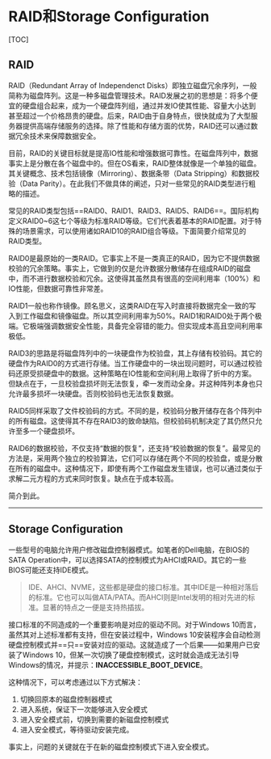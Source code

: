 # RAID和Storage Configuration

[TOC]

## RAID

RAID（Redundant Array of Independenct Disks）即独立磁盘冗余序列，一般简称为磁盘阵列。这是一种多磁盘管理技术。RAID发展之初的思想是：将多个便宜的硬盘组合起来，成为一个硬盘阵列组，通过并发IO使其性能、容量大小达到甚至超过一个价格昂贵的硬盘。后来，RAID由于自身特点，很快就成为了大型服务器提供高端存储服务的选择。除了性能和存储方面的优势，RAID还可以通过数据冗余技术来保障数据安全。

目前，RAID的关键目标就是提高IO性能和增强数据可靠性。在磁盘阵列中，数据事实上是分散在各个磁盘中的。但在OS看来，RAID整体就像是一个单独的磁盘。其关键概念、技术包括镜像（Mirroring）、数据条带（Data Stripping）和数据校验（Data Parity）。在此我们不做具体的阐述，只对一些常见的RAID类型进行粗略的描述。

常见的RAID类型包括==RAID0、RAID1、RAID3、RAID5、RAID6==。国际机构定义RAID0~6这七个等级为标准RAID等级。它们代表着基本的RAID配置。对于特殊的场景需求，可以使用诸如RAID10的RAID组合等级。下面简要介绍常见的RAID类型。

RAID0是最原始的一类RAID。它事实上不是一类真正的RAID，因为它不提供数据校验的冗余策略。事实上，它做到的仅是允许数据分散储存在组成RAID的磁盘中，而不进行数据校验和冗余。这使得其虽然具有很高的空间利用率（100%）和IO性能，但数据可靠性非常差。

RAID1一般也称作镜像。顾名思义，这类RAID在写入时直接将数据完全一致的写入到工作磁盘和镜像磁盘。所以其空间利用率为50%。RAID1和RAID0处于两个极端。它极端强调数据安全性能，具备完全容错的能力。但实现成本高且空间利用率极低。

RAID3的思路是将磁盘阵列中的一块硬盘作为校验盘，其上存储有校验码。其它的硬盘作为RAID0的方式进行存储。当工作硬盘中的一块出现问题时，可以通过校验码还原受损硬盘中的数据。这种策略在IO性能和空间利用上取得了折中的方案。但缺点在于，一旦校验盘损坏则无法恢复，牵一发而动全身。并这种阵列本身也只允许最多损坏一块硬盘。否则校验码也无法恢复数据。

RAID5同样采取了文件校验码的方式。不同的是，校验码分散开储存在各个阵列中的所有磁盘。这使得其不存在RAID3的致命缺陷。但校验码机制决定了其仍然只允许至多一个硬盘损坏。

RAID6的数据校验，不仅支持“数据的恢复”，还支持“校验数据的恢复”。最常见的方法是，采用两个独立的校验算法，它们可以存储在两个不同的校验盘，或是分散在所有的磁盘中。这种情况下，即使有两个工作磁盘发生错误，也可以通过类似于求解二元方程的方式来同时恢复。缺点在于成本较高。



简介到此。



---



## Storage Configuration



一些型号的电脑允许用户修改磁盘控制器模式。如笔者的Dell电脑，在BIOS的SATA Operation中，可以选择SATA的控制模式为AHCI或RAID。其它的一些BIOS可能还支持IDE模式。

> IDE、AHCI、NVME，这些都是硬盘的接口标准。其中IDE是一种相对落后的标准。它也可以叫做ATA/PATA。而AHCI则是Intel发明的相对先进的标准。显著的特点之一便是支持热插拔。

接口标准的不同造成的一个重要影响是对应的驱动不同。对于Windows 10而言，虽然其对上述标准都有支持，但在安装过程中，Windows 10安装程序会自动检测硬盘控制模式并==只==安装对应的驱动。这就造成了一个后果——如果用户已安装了Windows 10，但某一次切换了硬盘控制模式，这时就会造成无法引导Windows的情况，并提示：**INACCESSIBLE_BOOT_DEVICE**。

这种情况下，可以考虑通过以下方式解决：

1. 切换回原本的磁盘控制器模式
2. 进入系统，保证下一次能够进入安全模式
3. 进入安全模式前，切换到需要的新磁盘控制模式
4. 进入安全模式，等待驱动安装完成。

事实上，问题的关键就在于在新的磁盘控制模式下进入安全模式。